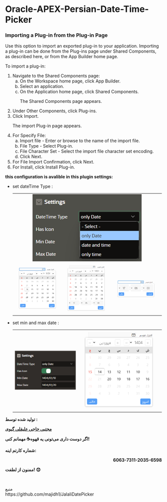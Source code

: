 # Oracle-APEX-Persian-Date-Time-Picker
<div class="props_rev_3">

<h3 class="sect3"><span class="enumeration_section"></span>Importing a Plug-in from the Plug-in Page</h3>
               <div>
                  <div class="p">Use this option to import an exported plug-in to your application. Importing a plug-in can be done from the Plug-ins page under Shared Components, as described here, or from the <span>App Builder</span> home page.
                  </div>
                  <!-- class="section" -->
                  <div class="section">
                     <p>To import a plug-in:</p>
                  </div>
                  <!-- class="section" -->
                  <ol>
                     <li class="stepexpand"><span>Navigate to the Shared Components page:</span><ol type="a">
                           <li class="substepexpand"><span>On the Workspace home page, click <span><span class="uicontrol bold">App Builder</span></span>.</span></li>
                           <li class="substepexpand"><span>Select an application. </span></li>
                           <li class="substepexpand"><span>On the Application home page, click <span class="uicontrol bold">Shared Components</span>.</span><div>
                                 <p>The Shared Components page appears. </p>
                              </div>
                           </li>
                        </ol>
                     </li>
                     <li class="stepexpand"><span>Under Other Components, click <span class="uicontrol bold">Plug-ins</span>.</span></li>
                     <li class="stepexpand"><span>Click <span class="uicontrol bold">Import</span>. </span><div>
                           <p>The import Plug-in page appears.</p>
                        </div>
                     </li>
                     <li class="stepexpand"><span>For Specify File:</span><ol type="a">
                           <li><span>Import file - Enter or browse to the name of the import file.</span></li>
                           <li><span>File Type - Select <span class="uicontrol bold">Plug-in</span>.</span></li>
                           <li><span>File Character Set - Select the import file character set encoding.</span></li>
                           <li><span>Click <span class="uicontrol bold">Next</span>.</span></li>
                        </ol>
                     </li>
                     <li class="stepexpand"><span>For File Import Confirmation, click <span class="uicontrol bold">Next</span>.</span></li>
                     <li class="stepexpand"><span>For Install, click <span class="uicontrol bold">Install Plug-in</span>.</span></li>
                  </ol>
               </div>
            </div>
<div>
<strong>this configuration is avalible in this plugin settings:</strong>
<ul>
	<li>
set dateTime Type :
  <table><tr><td colspan="3" align="center">
	<img src="https://github.com/mojtabagivi/Oracle-APEX-Persian-Date-Time-Picker/blob/main/images/configuration1.png">
</td></tr>
<tr>
	<td><img src="https://github.com/mojtabagivi/Oracle-APEX-Persian-Date-Time-Picker/blob/main/images/control-ui1.png"></td>
	<td><img src="https://github.com/mojtabagivi/Oracle-APEX-Persian-Date-Time-Picker/blob/main/images/control-ui2.png"></td>
	<td><img src="https://github.com/mojtabagivi/Oracle-APEX-Persian-Date-Time-Picker/blob/main/images/control-ui3.png"></td>
</tr>
</table>
	</li>
	<li>
set min and max date :
  <table>
<tr>
	<td>
		<img src="https://github.com/mojtabagivi/Oracle-APEX-Persian-Date-Time-Picker/blob/main/images/configuration2.png">
	</td>
	<td>
		<img src="https://github.com/mojtabagivi/Oracle-APEX-Persian-Date-Time-Picker/blob/main/images/control-ui4.png"> 
	</td>
</tr>
</table>
	</li>
</ul>	



</div>

<p><strong>تولید شده توسط : </strong></p>
<p><strong><a href="https://mojtabagivi.github.io/"  target="_blank">مجتبی حاجی علیقلی گیوی</a></strong></p>
<p><strong>اگر دوست داری می‌تونی یه قهوه☕ مهمانم کنی! </strong></p>
<p><strong> شماره کارتم اینه: </strong></p>
<p align="right"><strong>6063-7311-2035-6598</strong></p>
<p><strong>ممنون از لطفت! 😊</strong></p>
</br>
<p>
<div>منبع</div>
https://github.com/majidh1/JalaliDatePicker
</p>
